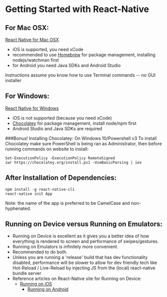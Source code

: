 Getting Started with React-Native
=================================

For Mac OSX:
------------
[React Native for Mac OSX][1]
- iOS is supported, you need xCode
- recommended to use [Homebrew][2] for package management, installing nodejs/watchman first
- for Android you need Java SDKs and Android Studio

Instructions assume you know how to use Terminal commands -- no GUI installer

For Windows:
------------
[React Native for Windows][3]
- iOS is not supported (because you need xCode)
- [Chocolatey][4] for package management, install node/npm first
- Android Studio and Java SDKs are required

###Bonus! Installing Chocolatey: On Windows 10/Powershell v3
To install Chocolatey make sure PowerShell is being ran as Administrator, then before running commands on website to install:
```
Set-ExecutionPolicy -ExecutionPolicy RemoteSigned
iwr https://chocolatey.org/install.ps1 -UseBasicParsing | iex
```

After Installation of Dependencies:
-----------------------------------
```
npm install -g react-native-cli
react-native init App
```
Note: the name of the app is preferred to be CamelCase and non-hyphenated.

Running on Device versus Running on Emulators:
----------------------------------------------
- Running on Device is excellent as it gives you a better idea of how everything is rendered to screen and performance of swipes/gestures.
- Running on Emulators is infinitely more convenient.
- Recommended to do both.
- Unless you are running a 'release' build that has dev functionality disabled, performance will be slower to allow for dev friendly tech like Hot-Reload / Live-Reload by injecting JS from the (local) react-native bundle server
- Reference articles on React-Native site for Running on Device:
  - [Running on iOS][5]
	- [Running on Android][6]

[1]: https://facebook.github.io/react-native/docs/getting-started.html#dependencies-for-mac-ios
[2]: http://brew.sh/
[3]: https://facebook.github.io/react-native/docs/getting-started.html#dependencies-for-windows-android
[4]: https://chocolatey.org/
[5]: https://facebook.github.io/react-native/docs/running-on-device-ios.html
[6]: https://facebook.github.io/react-native/docs/running-on-device-android.html
